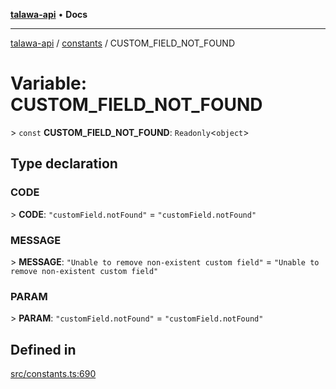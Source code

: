 [**talawa-api**](../../README.md) • **Docs**

***

[talawa-api](../../modules.md) / [constants](../README.md) / CUSTOM\_FIELD\_NOT\_FOUND

# Variable: CUSTOM\_FIELD\_NOT\_FOUND

\> `const` **CUSTOM\_FIELD\_NOT\_FOUND**: `Readonly`\<`object`\>

## Type declaration

### CODE

\> **CODE**: `"customField.notFound"` = `"customField.notFound"`

### MESSAGE

\> **MESSAGE**: `"Unable to remove non-existent custom field"` = `"Unable to remove non-existent custom field"`

### PARAM

\> **PARAM**: `"customField.notFound"` = `"customField.notFound"`

## Defined in

[src/constants.ts:690](https://github.com/PalisadoesFoundation/talawa-api/blob/f1c816bca43cc03a8c1bd303394e2550a50db017/src/constants.ts#L690)
